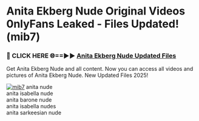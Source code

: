 # Anita Ekberg Nude Original Videos 0nlyFans Leaked - Files Updated! (mib7)

<h3>🔴 CLICK HERE 🌐==►► <a href="https://tinyurl.com/52m3yx9h" rel="nofollow">Anita Ekberg Nude Updated Files</a></h3>

Get Anita Ekberg Nude and all content. Now you can access all videos and pictures of Anita Ekberg Nude. New Updated Files 2025!

[![mib7](https://i.imgur.com/TnHtlc8.gif)](https://tinyurl.com/52m3yx9h)
anita nude<br>
anita isabella nude<br>
anita barone nude<br>
anita isabella nudes<br>
anita sarkeesian nude
